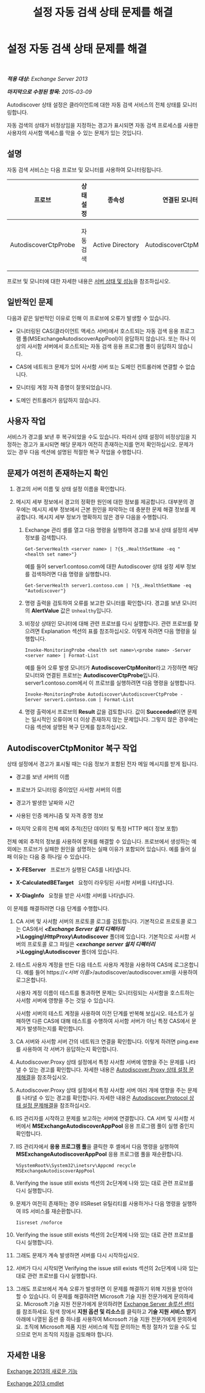 ﻿---
title: 설정 자동 검색 상태 문제를 해결
TOCTitle: 설정 자동 검색 상태 문제를 해결
ms:assetid: bc933621-df73-4d1d-bdef-825b98be8e09
ms:mtpsurl: https://technet.microsoft.com/ko-kr/library/ms.exch.scom.autodiscover(v=EXCHG.150)
ms:contentKeyID: 53275583
ms.date: 03/06/2017
mtps_version: v=EXCHG.150
ms.translationtype: MT
---

# 설정 자동 검색 상태 문제를 해결

 

_**적용 대상:** Exchange Server 2013_

_**마지막으로 수정된 항목:** 2015-03-09_

Autodiscover 상태 설정은 클라이언트에 대한 자동 검색 서비스의 전체 상태를 모니터링합니다.

자동 검색의 상태가 비정상임을 지정하는 경고가 표시되면 자동 검색 프로세스를 사용한 사용자의 사서함 액세스를 막을 수 있는 문제가 있는 것입니다.

## 설명

자동 검색 서비스는 다음 프로브 및 모니터를 사용하여 모니터링됩니다.


<table>
<colgroup>
<col style="width: 25%" />
<col style="width: 25%" />
<col style="width: 25%" />
<col style="width: 25%" />
</colgroup>
<thead>
<tr class="header">
<th>프로브</th>
<th>상태 설정</th>
<th>종속성</th>
<th>연결된 모니터</th>
</tr>
</thead>
<tbody>
<tr class="odd">
<td><p>AutodiscoverCtpProbe</p></td>
<td><p>자동 검색</p></td>
<td><p>Active Directory</p></td>
<td><p>AutodiscoverCtpMonitor</p></td>
</tr>
</tbody>
</table>


프로브 및 모니터에 대한 자세한 내용은 [서버 상태 및 성능](https://technet.microsoft.com/ko-kr/library/jj150551\(v=exchg.150\))을 참조하십시오.

## 일반적인 문제

다음과 같은 일반적인 이유로 인해 이 프로브에 오류가 발생할 수 있습니다.

  - 모니터링된 CAS(클라이언트 액세스 서버)에서 호스트되는 자동 검색 응용 프로그램 풀(MSExchangeAutodiscoverAppPool)이 응답하지 않습니다. 또는 하나 이상의 사서함 서버에서 호스트되는 자동 검색 응용 프로그램 풀이 응답하지 않습니다.

  - CAS에 네트워크 문제가 있어 사서함 서버 또는 도메인 컨트롤러에 연결할 수 없습니다.

  - 모니터링 계정 자격 증명이 잘못되었습니다.

  - 도메인 컨트롤러가 응답하지 않습니다.

## 사용자 작업

서비스가 경고를 보낸 후 복구되었을 수도 있습니다. 따라서 상태 설정이 비정상임을 지정하는 경고가 표시되면 해당 문제가 여전히 존재하는지를 먼저 확인하십시오. 문제가 있는 경우 다음 섹션에 설명된 적절한 복구 작업을 수행합니다.

## 문제가 여전히 존재하는지 확인

1.  경고의 서버 이름 및 상태 설정 이름을 확인합니다.

2.  메시지 세부 정보에서 경고의 정확한 원인에 대한 정보를 제공합니다. 대부분의 경우에는 메시지 세부 정보에서 근본 원인을 파악하는 데 충분한 문제 해결 정보를 제공합니다. 메시지 세부 정보가 명확하지 않은 경우 다음을 수행합니다.
    
    1.  Exchange 관리 셸를 열고 다음 명령을 실행하여 경고를 보내 상태 설정의 세부 정보를 검색합니다.
        
            Get-ServerHealth <server name> | ?{$_.HealthSetName -eq "<health set name>"}
        
        예를 들어 server1.contoso.com에 대한 Autodiscover 상태 설정 세부 정보를 검색하려면 다음 명령을 실행합니다.
        
            Get-ServerHealth server1.contoso.com | ?{$_.HealthSetName -eq "Autodiscover"}
    
    2.  명령 출력을 검토하여 오류를 보고한 모니터를 확인합니다. 경고를 보낸 모니터의 **AlertValue** 값은 `Unhealthy`입니다.
    
    3.  비정상 상태인 모니터에 대해 관련 프로브를 다시 실행합니다. 관련 프로브를 찾으려면 Explanation 섹션의 표를 참조하십시오. 이렇게 하려면 다음 명령을 실행합니다.
        
            Invoke-MonitoringProbe <health set name>\<probe name> -Server <server name> | Format-List
        
        예를 들어 오류 발생 모니터가 **AutodiscoverCtpMonitor**라고 가정하면 해당 모니터와 연결된 프로브는 **AutodiscoverCtpProbe**입니다. server1.contoso.com에서 이 프로브를 실행하려면 다음 명령을 실행합니다.
        
            Invoke-MonitoringProbe Autodiscover\AutodiscoverCtpProbe -Server server1.contoso.com | Format-List
    
    4.  명령 출력에서 프로브의 **Result** 값을 검토합니다. 값이 **Succeeded**이면 문제는 일시적인 오류이며 더 이상 존재하지 않는 문제입니다. 그렇지 않은 경우에는 다음 섹션에 설명된 복구 단계를 참조하십시오.

## AutodiscoverCtpMonitor 복구 작업

상태 설정에서 경고가 표시될 때는 다음 정보가 포함된 전자 메일 메시지를 받게 됩니다.

  - 경고를 보낸 서버의 이름

  - 프로브가 모니터링 중이었던 사서함 서버의 이름

  - 경고가 발생한 날짜와 시간

  - 사용된 인증 메커니즘 및 자격 증명 정보

  - 마지막 오류의 전체 예외 추적(진단 데이터 및 특정 HTTP 헤더 정보 포함)

전체 예외 추적의 정보를 사용하여 문제를 해결할 수 있습니다. 프로브에서 생성하는 예외에는 프로브가 실패한 원인을 설명하는 실패 이유가 포함되어 있습니다. 예를 들어 실패 이유는 다음 중 하나일 수 있습니다.

  - **X-FEServer**   프로브가 실행된 CAS를 나타냅니다.

  - **X-CalculatedBETarget**   요청이 라우팅된 사서함 서버를 나타냅니다.

  - **X-DiagInfo**   요청을 받은 사서함 서버를 나타냅니다.

이 문제를 해결하려면 다음 단계를 수행합니다.

1.  CA 서버 및 사서함 서버의 프로토콜 로그를 검토합니다. 기본적으로 프로토콜 로그는 CAS에서 ***\<Exchange Server 설치 디렉터리\>*\\Logging\\HttpProxy\\Autodiscover** 폴더에 있습니다. 기본적으로 사서함 서버의 프로토콜 로그 파일은 ***\<exchange server 설치 디렉터리\>*\\Logging\\Autodiscover** 폴더에 있습니다.

2.  테스트 사용자 계정을 만든 다음 테스트 사용자 계정을 사용하여 CAS에 로그온합니다. 예를 들어 https://*\<서버 이름\>*/autodiscover/autodiscover.xml을 사용하여 로그온합니다.
    
    사용자 계정 이름이 테스트를 통과하면 문제는 모니터링되는 사서함을 호스트하는 사서함 서버에 영향을 주는 것일 수 있습니다.
    
    사서함 서버의 테스트 계정을 사용하여 이전 단계를 반복해 보십시오. 테스트가 실패하면 다른 CAS에 대해 테스트를 수행하여 사서함 서버가 아닌 특정 CAS에서 문제가 발생하는지를 확인합니다.

3.  CA 서버와 사서함 서버 간의 네트워크 연결을 확인합니다. 이렇게 하려면 ping.exe를 사용하여 각 서버가 응답하는지 확인합니다.

4.  Autodiscover.Proxy 상태 설정에서 특정 사서함 서버에 영향을 주는 문제를 나타낼 수 있는 경고를 확인합니다. 자세한 내용은 [Autodiscover.Proxy 상태 설정 문제해결](troubleshooting-autodiscover-proxy-health-set.md)을 참조하십시오.

5.  Autodiscover.Proxy 상태 설정에서 특정 사서함 서버 여러 개에 영향을 주는 문제를 나타낼 수 있는 경고를 확인합니다. 자세한 내용은 [Autodiscover.Protocol 상태 설정 문제해결](troubleshooting-autodiscover-protocol-health-set.md)을 참조하십시오.

6.  IIS 관리자를 시작하고 문제를 보고하는 서버에 연결합니다. CA 서버 및 사서함 서버에서 **MSExchangeAutodiscoverAppPool** 응용 프로그램 풀이 실행 중인지 확인합니다.

7.  IIS 관리자에서 **응용 프로그램 풀**을 클릭한 후 셸에서 다음 명령을 실행하여 **MSExchangeAutodiscoverAppPool** 응용 프로그램 풀을 재순환합니다.
    
        %SystemRoot%\System32\inetsrv\Appcmd recycle MSExchangeAutodiscoverAppPool

8.  Verifying the issue still exists 섹션의 2c단계에 나와 있는 대로 관련 프로브를 다시 실행합니다.

9.  문제가 여전히 존재하는 경우 IISReset 유틸리티를 사용하거나 다음 명령을 실행하여 IIS 서비스를 재순환합니다.
    
        Iisreset /noforce

10. Verifying the issue still exists 섹션의 2c단계에 나와 있는 대로 관련 프로브를 다시 실행합니다.

11. 그래도 문제가 계속 발생하면 서버를 다시 시작하십시오.

12. 서버가 다시 시작되면 Verifying the issue still exists 섹션의 2c단계에 나와 있는 대로 관련 프로브를 다시 실행합니다.

13. 그래도 프로브에서 계속 오류가 발생하면 이 문제를 해결하기 위해 지원을 받아야 할 수 있습니다. 이 문제를 해결하려면 Microsoft 기술 지원 전문가에게 문의하세요. Microsoft 기술 지원 전문가에게 문의하려면 [Exchange Server 솔루션 센터](https://go.microsoft.com/fwlink/p/?linkid=180809)를 참조하세요. 탐색 창에서 **지원 옵션 및 리소스**를 클릭하고 **기술 지원 서비스 받기** 아래에 나열된 옵션 중 하나를 사용하여 Microsoft 기술 지원 전문가에게 문의하세요. 조직에 Microsoft 제품 지원 서비스에 직접 문의하는 특정 절차가 있을 수도 있으므로 먼저 조직의 지침을 검토해야 합니다.

## 자세한 내용

[Exchange 2013의 새로운 기능](https://technet.microsoft.com/ko-kr/library/jj150540\(v=exchg.150\))

[Exchange 2013 cmdlet](https://technet.microsoft.com/ko-kr/library/bb124413\(v=exchg.150\))

